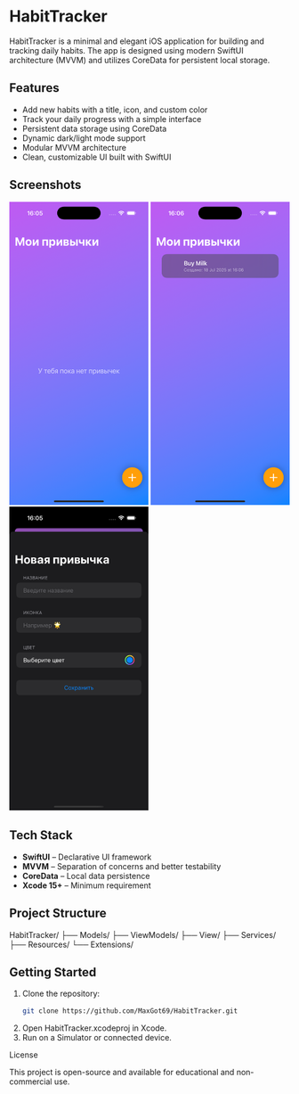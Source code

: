 # HabitTracker

HabitTracker is a minimal and elegant iOS application for building and tracking daily habits. The app is designed using modern SwiftUI architecture (MVVM) and utilizes CoreData for persistent local storage.

## Features

- Add new habits with a title, icon, and custom color
- Track your daily progress with a simple interface
- Persistent data storage using CoreData
- Dynamic dark/light mode support
- Modular MVVM architecture
- Clean, customizable UI built with SwiftUI

## Screenshots

<p float="left">
  <img src="HabitTracker/Screenshots/simulator_1.png" width="250">
  <img src="HabitTracker/Screenshots/simulator_2.png" width="250">
  <img src="HabitTracker/Screenshots/simulator_3.png" width="250">
</p>

## Tech Stack

- **SwiftUI** – Declarative UI framework
- **MVVM** – Separation of concerns and better testability
- **CoreData** – Local data persistence
- **Xcode 15+** – Minimum requirement

## Project Structure
HabitTracker/
├── Models/
├── ViewModels/
├── View/
├── Services/
├── Resources/
└── Extensions/

## Getting Started

1. Clone the repository:
   ```bash
   git clone https://github.com/MaxGot69/HabitTracker.git
2.	Open HabitTracker.xcodeproj in Xcode.
3.	Run on a Simulator or connected device.

License

This project is open-source and available for educational and non-commercial use.
